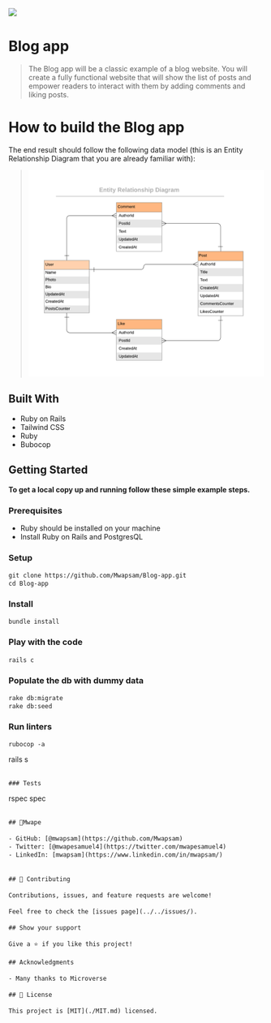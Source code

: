 ![](https://img.shields.io/badge/Microverse-blueviolet)

# Blog app

> The Blog app will be a classic example of a blog website. You will create a fully functional website that will show the list of posts and empower readers to interact with them by adding comments and liking posts.

# How to build the Blog app
The end result should follow the following data model (this is an Entity Relationship Diagram that you are already familiar with):

> ![](./app/assets/images/blog_app_erd.png)



## Built With

- Ruby on Rails
- Tailwind CSS
- Ruby
- Bubocop


## Getting Started

**To get a local copy up and running follow these simple example steps.**

### Prerequisites
- Ruby should be installed on your machine
- Install Ruby on Rails and PostgresQL

### Setup
```
git clone https://github.com/Mwapsam/Blog-app.git
cd Blog-app
```
### Install
```
bundle install
```

### Play with the code
```
rails c
```

### Populate the db with dummy data
```
rake db:migrate
rake db:seed
```

### Run linters
```
rubocop -a

```
rails s
```

### Tests
```
rspec spec
```

## 👤Mwape

- GitHub: [@mwapsam](https://github.com/Mwapsam)
- Twitter: [@mwapesamuel4](https://twitter.com/mwapesamuel4)
- LinkedIn: [mwapsam](https://www.linkedin.com/in/mwapsam/)


## 🤝 Contributing

Contributions, issues, and feature requests are welcome!

Feel free to check the [issues page](../../issues/).

## Show your support

Give a ⭐️ if you like this project!

## Acknowledgments

- Many thanks to Microverse

## 📝 License

This project is [MIT](./MIT.md) licensed.
